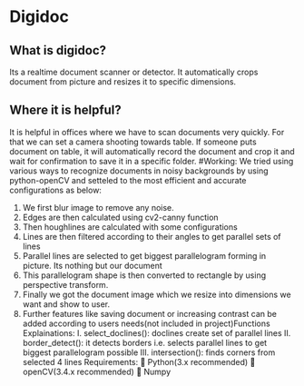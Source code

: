 # Digidoc
## What is digidoc?
Its a realtime document scanner or detector. It
automatically crops document from picture and resizes it to
specific dimensions.
## Where it is helpful?
It is helpful in offices where we have to scan documents
very quickly. For that we can set a camera shooting
towards table. If someone puts document on table, it will
automatically record the document and crop it and wait for
confirmation to save it in a specific folder.
#Working:
We tried using various ways to recognize documents in
noisy backgrounds by using python-openCV and setteled
to the most efficient and accurate configurations as below:
1. We first blur image to remove any noise.
2. Edges are then calculated using cv2-canny function
3. Then houghlines are calculated with some
configurations
4. Lines are then filtered according to their angles to get
parallel sets of lines
5. Parallel lines are selected to get biggest parallelogram
forming in picture. Its nothing but our document
6. This parallelogram shape is then converted to rectangle
by using perspective transform.
7. Finally we got the document image which we resize
into dimensions we want and show to user.
8. Further features like saving document or increasing
contrast can be added according to users needs(not
included in project)Functions Explainations:
I. select_doclines(): doclines create set of parallel lines
II. border_detect(): it detects borders i.e. selects parallel
lines to get biggest parallelogram possible
III. intersection(): finds corners from selected 4 lines
Requirements:
 Python(3.x recommended)
 openCV(3.4.x recommended)
 Numpy
